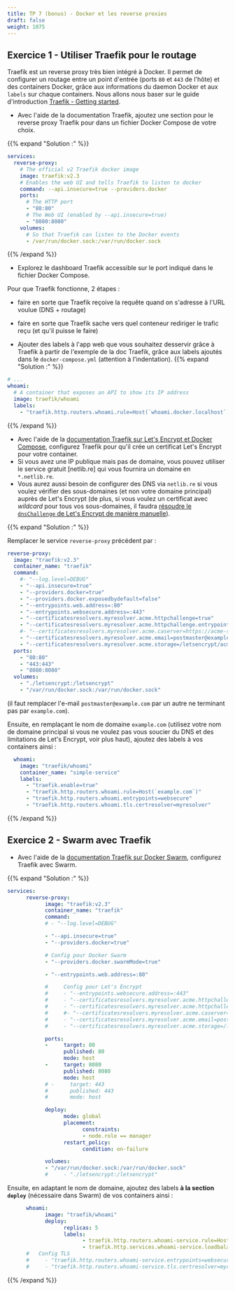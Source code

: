 ```yaml
---
title: TP 7 (bonus) - Docker et les reverse proxies
draft: false
weight: 1075
---
```


## Exercice 1 - Utiliser Traefik pour le routage

Traefik est un reverse proxy très bien intégré à Docker. Il permet de configurer un routage entre un point d'entrée (ports `80` et `443` de l'hôte) et des containers Docker, grâce aux informations du daemon Docker et aux `labels` sur chaque containers.
Nous allons nous baser sur le guide d'introduction [Traefik - Getting started](https://doc.traefik.io/traefik/getting-started/quick-start/).

- Avec l'aide de la documentation Traefik, ajoutez une section pour le reverse proxy Traefik pour dans un fichier Docker Compose de votre choix.

{{% expand "Solution :" %}}
 <!-- {linenos=table,hl_lines=[8,"15-17"],linenostart=199} -->

```yaml
services:
  reverse-proxy:
    # The official v2 Traefik docker image
    image: traefik:v2.3
    # Enables the web UI and tells Traefik to listen to docker
    command: --api.insecure=true --providers.docker
    ports:
      # The HTTP port
      - "80:80"
      # The Web UI (enabled by --api.insecure=true)
      - "8080:8080"
    volumes:
      # So that Traefik can listen to the Docker events
      - /var/run/docker.sock:/var/run/docker.sock
```

{{% /expand %}}

- Explorez le dashboard Traefik accessible sur le port indiqué dans le fichier Docker Compose.

Pour que Traefik fonctionne, 2 étapes :
- faire en sorte que Traefik reçoive la requête quand on s'adresse à l'URL voulue (DNS + routage)
- faire en sorte que Traefik sache vers quel conteneur rediriger le trafic reçu (et qu'il puisse le faire) 

- Ajouter des labels à l'app web que vous souhaitez desservir grâce à Traefik à partir de l'exemple de la doc Traefik, grâce aux labels ajoutés dans le `docker-compose.yml` (attention à l'indentation).
  {{% expand "Solution :" %}}

```yaml
# ...
whoami:
  # A container that exposes an API to show its IP address
  image: traefik/whoami
  labels:
    - "traefik.http.routers.whoami.rule=Host(`whoami.docker.localhost`)"
```

{{% /expand %}}

- Avec l'aide de la [documentation Traefik sur Let's Encrypt et Docker Compose](https://doc.traefik.io/traefik/user-guides/docker-compose/acme-http/), configurez Traefik pour qu'il crée un certificat Let's Encrypt pour votre container.
- Si vous avez une IP publique mais pas de domaine, vous pouvez utiliser le service gratuit [netlib.re] qui vous fournira un domaine en `*.netlib.re`.
- Vous aurez aussi besoin de configurer des DNS via `netlib.re` si vous voulez vérifier des sous-domaines (et non votre domaine principal) auprès de Let's Encrypt (de plus, si vous voulez un certificat avec *wildcard* pour tous vos sous-domaines, il faudra [résoudre le `dnsChallenge` de Let's Encrypt de manière manuelle](https://doc.traefik.io/traefik/https/acme/#dnschallenge)).

{{% expand "Solution :" %}}

Remplacer le service `reverse-proxy` précédent par :
 <!-- {linenos=table,hl_lines=[8,"15-17"],linenostart=199} -->

```yaml
reverse-proxy:
  image: "traefik:v2.3"
  container_name: "traefik"
  command:
    #- "--log.level=DEBUG"
    - "--api.insecure=true"
    - "--providers.docker=true"
    - "--providers.docker.exposedbydefault=false"
    - "--entrypoints.web.address=:80"
    - "--entrypoints.websecure.address=:443"
    - "--certificatesresolvers.myresolver.acme.httpchallenge=true"
    - "--certificatesresolvers.myresolver.acme.httpchallenge.entrypoint=web"
    #- "--certificatesresolvers.myresolver.acme.caserver=https://acme-staging-v02.api.letsencrypt.org/directory"
    - "--certificatesresolvers.myresolver.acme.email=postmaster@example.com"
    - "--certificatesresolvers.myresolver.acme.storage=/letsencrypt/acme.json"
  ports:
    - "80:80"
    - "443:443"
    - "8080:8080"
  volumes:
    - "./letsencrypt:/letsencrypt"
    - "/var/run/docker.sock:/var/run/docker.sock"
```

(il faut remplacer l'e-mail `postmaster@example.com` par un autre ne terminant pas par `example.com`).

Ensuite, en remplaçant le nom de domaine `example.com` (utilisez votre nom de domaine principal si vous ne voulez pas vous soucier du DNS et des limitations de Let's Encrypt, voir plus haut), ajoutez des labels à vos containers ainsi :
```yaml
  whoami:
    image: "traefik/whoami"
    container_name: "simple-service"
    labels:
      - "traefik.enable=true"
      - "traefik.http.routers.whoami.rule=Host(`example.com`)"
      - "traefik.http.routers.whoami.entrypoints=websecure"
      - "traefik.http.routers.whoami.tls.certresolver=myresolver"
```

{{% /expand %}}

## Exercice 2 - Swarm avec Traefik

- Avec l'aide de la [documentation Traefik sur Docker Swarm](https://doc.traefik.io/traefik/routing/providers/docker/#configuration-examples), configurez Traefik avec Swarm.

{{% expand "Solution :" %}}
 <!-- {linenos=table,hl_lines=[8,"15-17"],linenostart=199} -->

```yaml
services:
      reverse-proxy:
            image: "traefik:v2.3"
            container_name: "traefik"
            command:
            # - "--log.level=DEBUG"

            - "--api.insecure=true"
            - "--providers.docker=true"

            # Config pour Docker Swarm
            - "--providers.docker.swarmMode=true"

            - "--entrypoints.web.address=:80"

            #     Config pour Let's Encrypt
            #     - "--entrypoints.websecure.address=:443"
            #     - "--certificatesresolvers.myresolver.acme.httpchallenge=true"
            #     - "--certificatesresolvers.myresolver.acme.httpchallenge.entrypoint=web"
            #     #- "--certificatesresolvers.myresolver.acme.caserver=https://acme-staging-v02.api.letsencrypt.org/directory"
            #     - "--certificatesresolvers.myresolver.acme.email=postmaster@example.com"
            #     - "--certificatesresolvers.myresolver.acme.storage=/letsencrypt/acme.json"

            ports:
            -     target: 80
                  published: 80
                  mode: host
            -     target: 8080
                  published: 8080
                  mode: host
            # -     target: 443
            #       published: 443
            #       mode: host

            deploy:
                  mode: global
                  placement:
                        constraints:
                        - node.role == manager
                  restart_policy:
                        condition: on-failure

            volumes:
            - "/var/run/docker.sock:/var/run/docker.sock"
            #     - "./letsencrypt:/letsencrypt"
```


Ensuite, en adaptant le nom de domaine, ajoutez des labels  **à la section `deploy`** (nécessaire dans Swarm) de vos containers ainsi :

 <!-- {linenos=table,hl_lines=[8,"15-17"],linenostart=199} -->
```yaml
      whoami:
            image: "traefik/whoami"
            deploy:
                  replicas: 5
                  labels:
                        - traefik.http.routers.whoami-service.rule=Host(`example.com`)
                        - traefik.http.services.whoami-service.loadbalancer.server.port=80
      #   Config TLS
      #     - "traefik.http.routers.whoami-service.entrypoints=websecure"
      #     - "traefik.http.routers.whoami-service.tls.certresolver=myresolver"
```

{{% /expand %}}

<!-- - Si vous avez une IP publique mais pas de domaine, vous pouvez utiliser le service gratuit [netlib.re] qui vous fournira un domaine en `*.netlib.re`.
- Vous aurez aussi besoin de configurer des DNS via `netlib.re` si vous voulez vérifier des sous-domaines (et non votre domaine principal) auprès de Let's Encrypt (de plus, si vous voulez un certificat avec *wildcard* pour tous vos sous-domaines, il faudra [résoudre le `dnsChallenge` de Let's Encrypt de manière manuelle](https://doc.traefik.io/traefik/https/acme/#dnschallenge)). -->
